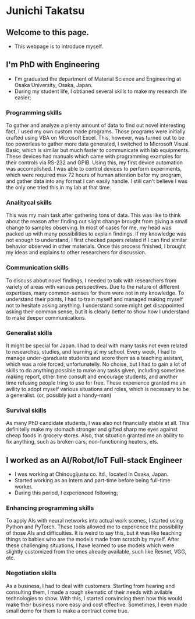 # Junichi Takatsu
## Welcome to this page.
* This webpage is to introduce myself.
## I'm PhD with Engineering
* I'm graduated the department of Material Science and Engineering at Osaka University, Osaka, Japan.
* During my student life, I obtianed several skills to make my research life easier;
### Programming skills
To gather and analyze a plenty amount of data to find out novel interesting fact, I used my own custom made programs. Those programs were initially crafted using VBA on Microsoft Excel. This, however, was turned out to be too powerless to gather more data generated, I switched to Microsoft Visual Basic, which is similar but much faster to communicate with lab equipments. These devices had manuals which came with programming examples for their controls via RS-232 and GPIB. Using this, my first device automation was accomplished. I was able to control devices to perform experiments, which were required max 72 hours of human attention befor my program, and gather data into any format I can easily handle. I still can't believe I was the only one tried this in my lab at that time.

### Analitycal skills
This was my main task after gathering tons of data. This was like to think about the reason after finding out slight change brought from giving a small change to samples observing. In most of cases for me, my head was packed up with many possibilities to explain findings. If my knowledge was not enough to understand, I first checked papers related if I can find similar behavior observed in other materials. Once this process finished, I brought my ideas and explains to other researchers for discussion.

### Communication skills
To discuss about novel findings, I needed to talk with researchers from variety of areas with various perspectives. Due to the nature of different expertises, many common-senses for them were not in my knowledge. To understand their points, I had to train myself and managed making myself not to hesitate asking anything. I understand some might get disappointed asking their common sense, but it is clearly better to show how I understand to make deeper communications.

### Generalist skills
It might be special for Japan. I had to deal with many tasks not even related to researches, studies, and learning at my school. Every week, I had to manage under-garaduate students and score them as a teaching asistant, which was a role forced, unfortunatelly. No choise, but I had to gain a lot of skills to do anything possible to make any tasks given, including sometime making report, other time consult and encourage students, and another time refusing people tring to use for free. These experience granted me an avility to adopt myself various situations and roles, which is necessary to be a generalist. (or, possibly just a handy-man)

### Survival skills
As many PhD candidate students, I was also not financially stable at all. This definitelly make my stomach stronger and gifted sharp me eyes against cheap foods in grocery stores. Also, that situation granted me an ability to fix anything, such as broken cars, non-functioning heaters, ets.

## I worked as an AI/Robot/IoT Full-stack Engineer
* I was working at Chinougijustu co. ltd.,  located in Osaka, Japan.
* Started working as an Intern and part-time before being full-time worker.
* During this period, I experienced following;
### Enhancing programming skills
To apply AIs with neural networks into actual work scenes, I started using Python and PyTorch. These tools allowed me to experience the possibility of those AIs and difficulties. It is weird to say this, but it was like teaching things to babies who are the models made from scratch by myself. After these challenging situations, I have learned to use models which were slightly customized from the ones already available, such like Resnet, VGG, etc. 
### Negotiation skills
As a business, I had to deal with customers. Starting from hearing and consulting them, I made a rough skematic of their needs with avilable technologies to show. With this, I started convincing them how this would make their business more easy and cost effective. Sometimes, I even made small demo for them to make a contract come true.
